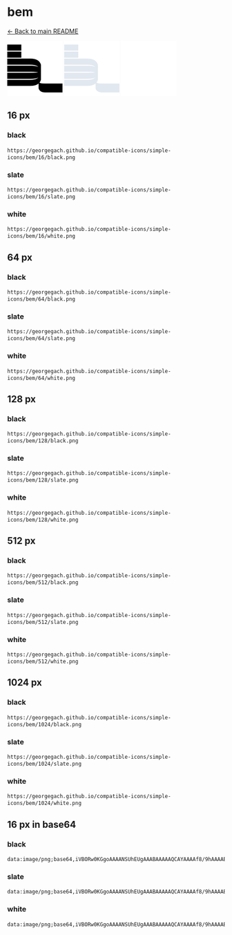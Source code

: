 # bem

[← Back to main README](../../README.md)


<img src="./128/black.png" width="128" alt="bem black icon" />
<img src="./128/slate.png" width="128" alt="bem slate icon" />
<img src="./128/white.png" width="128" alt="bem white icon" />

## 16 px

### black
```
https://georgegach.github.io/compatible-icons/simple-icons/bem/16/black.png
```

### slate
```
https://georgegach.github.io/compatible-icons/simple-icons/bem/16/slate.png
```

### white
```
https://georgegach.github.io/compatible-icons/simple-icons/bem/16/white.png
```

## 64 px

### black
```
https://georgegach.github.io/compatible-icons/simple-icons/bem/64/black.png
```

### slate
```
https://georgegach.github.io/compatible-icons/simple-icons/bem/64/slate.png
```

### white
```
https://georgegach.github.io/compatible-icons/simple-icons/bem/64/white.png
```

## 128 px

### black
```
https://georgegach.github.io/compatible-icons/simple-icons/bem/128/black.png
```

### slate
```
https://georgegach.github.io/compatible-icons/simple-icons/bem/128/slate.png
```

### white
```
https://georgegach.github.io/compatible-icons/simple-icons/bem/128/white.png
```

## 512 px

### black
```
https://georgegach.github.io/compatible-icons/simple-icons/bem/512/black.png
```

### slate
```
https://georgegach.github.io/compatible-icons/simple-icons/bem/512/slate.png
```

### white
```
https://georgegach.github.io/compatible-icons/simple-icons/bem/512/white.png
```

## 1024 px

### black
```
https://georgegach.github.io/compatible-icons/simple-icons/bem/1024/black.png
```

### slate
```
https://georgegach.github.io/compatible-icons/simple-icons/bem/1024/slate.png
```

### white
```
https://georgegach.github.io/compatible-icons/simple-icons/bem/1024/white.png
```

## 16 px in base64

### black
```
data:image/png;base64,iVBORw0KGgoAAAANSUhEUgAAABAAAAAQCAYAAAAf8/9hAAAABmJLR0QA/wD/AP+gvaeTAAAAvklEQVQ4jaXSTWoCQRDF8d84bTRZCEJyBkEX3iirXCHny0GycCPiyqDgdybJogcM47Q4+odaFNU83usq7iTDDNuyf8QIX9cKBCyxK/sNiiYOArr/+g5aTQQaPa4jw8QpQpUjPvCOQ92DINr+SQg84Q19vKYEVil1fOMBw8RcQM9pjVXazj+6kQNivFREAc8JB7/YI7/gUMBUzFpHBy8uXGaGOdY1s1bp4hMD8eRvZlGKnVV+pcAeY3GlRaXu4w8KIC3G/nR7wQAAAABJRU5ErkJggg==
```

### slate
```
data:image/png;base64,iVBORw0KGgoAAAANSUhEUgAAABAAAAAQCAYAAAAf8/9hAAAABmJLR0QA/wD/AP+gvaeTAAAA/UlEQVQ4jaWSTUoDQRSEv+q0TpQQjOg6S8HcyZVX8AJezIO4EAZJxoXmB9QkJlNuAorTLRlS0Ivmvf5eFf3gQKl8mY+xP3fXE688Gg7PpvsCoswcsQSw/bHubbdtHETjriwATF3EEEIbQKvmlFRWsyehZapo/CX0sHjt341GWqd6IlJhu84MODW+7Z3PBsBNElDX20VQmi5r46BjWde5CDGETv/nG/9EkI9kolE3C/jPwU41ykYkBoUL1HQgyxYr1+6Akg4BIvAM2jTtA6awuJTIbqbKal6B3xsACBLGPApfoTBuvLZRjvxb5WT6hjRI1fbaRJt70AS0ap4D9Q3MLW+R/leFPAAAAABJRU5ErkJggg==
```

### white
```
data:image/png;base64,iVBORw0KGgoAAAANSUhEUgAAABAAAAAQCAYAAAAf8/9hAAAABmJLR0QA/wD/AP+gvaeTAAAAyUlEQVQ4jaXSTUpDMRTF8V9qtOpAEHQNQt2TI7fgBtyYC3HQiVRHLQrWb6+DPGh5TaSP/iGDyw0n59wbdiRFxAxvXX2Ey5TSYluBjGe8d/USP0McZByu1WOMhggMulwjRcTUKkKfL9zhJqX0WbuQFdu/DYFjXOMUVy2BF1TV8Y0DTBp9GSdWa+yzb3PQgxxQ4rUiyjhrOAh8YO8fhzIelKw1xjhH82emiHjCa6U36lzc4wKzqkBLeZ2ImCurrL6yDbd4VGbSP7vxB8GwNPsQCFmUAAAAAElFTkSuQmCC
```

